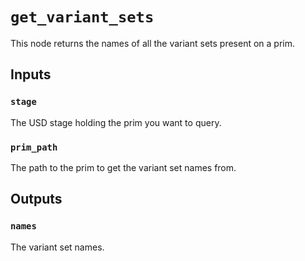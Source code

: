 # `get_variant_sets`

This node returns the names of all the variant sets present on a prim.

## Inputs

### `stage`
The USD stage holding the prim you want to query. 

### `prim_path`
The path to the prim to get the variant set names from. 

## Outputs

### `names`
The variant set names. 


